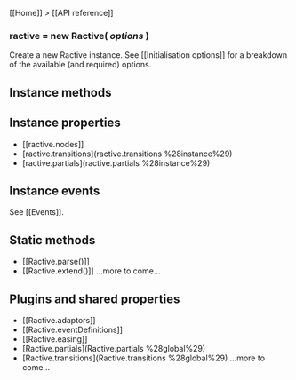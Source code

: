 [[Home]] > [[API reference]]

### ractive = new Ractive( *options* )

Create a new Ractive instance. See [[Initialisation options]] for a breakdown of the available (and required) options.

## Instance methods

## Instance properties

* [[ractive.nodes]]
* [ractive.transitions](ractive.transitions %28instance%29)
* [ractive.partials](ractive.partials %28instance%29)


## Instance events

See [[Events]].

## Static methods

* [[Ractive.parse()]]
* [[Ractive.extend()]]
...more to come...

## Plugins and shared properties

* [[Ractive.adaptors]]
* [[Ractive.eventDefinitions]]
* [[Ractive.easing]]
* [Ractive.partials](Ractive.partials %28global%29)
* [Ractive.transitions](Ractive.transitions %28global%29)
...more to come...